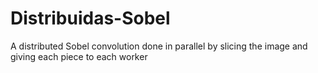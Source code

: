 # Distribuidas-Sobel
A distributed Sobel convolution done in parallel by slicing the image and giving each piece to each worker
